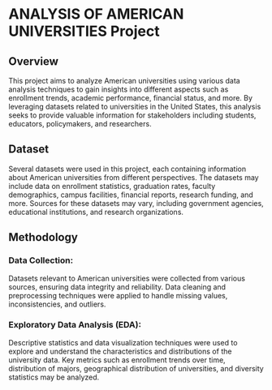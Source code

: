 # ANALYSIS OF AMERICAN UNIVERSITIES Project
## Overview
This project aims to analyze American universities using various data analysis techniques to gain insights into different aspects such as enrollment trends, academic performance, financial status, and more. By leveraging datasets related to universities in the United States, this analysis seeks to provide valuable information for stakeholders including students, educators, policymakers, and researchers.

## Dataset
Several datasets were used in this project, each containing information about American universities from different perspectives. The datasets may include data on enrollment statistics, graduation rates, faculty demographics, campus facilities, financial reports, research funding, and more. Sources for these datasets may vary, including government agencies, educational institutions, and research organizations.

## Methodology
### Data Collection:

Datasets relevant to American universities were collected from various sources, ensuring data integrity and reliability.
Data cleaning and preprocessing techniques were applied to handle missing values, inconsistencies, and outliers.
### Exploratory Data Analysis (EDA):

Descriptive statistics and data visualization techniques were used to explore and understand the characteristics and distributions of the university data.
Key metrics such as enrollment trends over time, distribution of majors, geographical distribution of universities, and diversity statistics may be analyzed.
